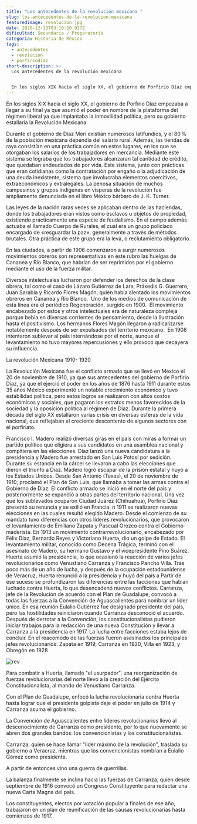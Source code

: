 ```yaml
---
title: "Los antecedentes de la revolución mexicana "
slug: los-antecedentes-de-la-revolucion-mexicana
featuredimage: revolucion.jpg
date: 2020-12-13T03:10:10.927Z
dificultad: Secundaria / Preparatoria
categoria: Historia de México
tags:
  - antecedentes
  - revolucion
  - porfiriodiaz
short-description: >-
  Los antecedentes de la revolución mexicana 


  En los siglos XIX hacia el siglo XX, el gobierno de Porfirio Díaz empezaba a llegar a su final
---
```

En los siglos XIX hacia el siglo XX, el gobierno de Porfirio Díaz empezaba a llegar a su final ya que asumió el poder en nombre de la plataforma del régimen liberal ya que implantaba la inmovilidad política, pero su gobierno estallaría la Revolución Mexicana

Durante el gobierno de Díaz Morí existían numerosos latifundios, y el 80 % de la población mexicana dependía del salario rural. Además, las tiendas de raya consistían en una práctica común en estos lugares, en los que se otorgaban los salarios de los trabajadores en mercancía. Mediante este sistema se lograba que los trabajadores alcanzaran tal cantidad de crédito, que quedaban endeudados de por vida. Este sistema, junto con prácticas que eran cotidianas como la contratación por engaño o la adjudicación de una deuda inexistente, sistema que involucraba elementos coercitivos, extraeconómicos y extralegales. La penosa situación de muchos campesinos y grupos indígenas en vísperas de la revolución fue ampliamente denunciada en el libro México bárbaro de J. K. Turner. 

Las leyes de la nación raras veces se aplicaban dentro de las haciendas, donde los trabajadores eran vistos como esclavos u objetos de propiedad, existiendo prácticamente una especie de feudalismo. En el campo además actuaba el llamado Cuerpo de Rurales, el cual era un grupo policíaco encargado de «resguardar la paz», generalmente a través de métodos brutales. Otra práctica de este grupo era la leva, o reclutamiento obligatorio.

En las ciudades, a partir de 1906 comenzaron a surgir numerosos movimientos obreros son representativas en este rubro las huelgas de Cananea y Río Blanco, que habrían de ser reprimidos por el gobierno mediante el uso de la fuerza militar.

Diversos intelectuales lucharon por defender los derechos de la clase obrera, tal como el caso de Lázaro Gutiérrez de Lara, Práxedis G. Guerrero, Juan Sarabia y Ricardo Flores Magón, quien había alentado los movimientos obreros en Cananea y Río Blanco.  Uno de los medios de comunicación de esta línea era el periódico Regeneración, surgido en 1900.  El movimiento encabezado por estos y otros intelectuales era de naturaleza compleja porque bebía en diversas corrientes de pensamiento, desde la Ilustración hasta el positivismo. Los hermanos Flores Magón llegaron a radicalizarse notablemente después de ser expulsados del territorio mexicano.  En 1908 intentaron sublevar al país internándose por el norte, aunque el levantamiento no tuvo mayores repercusiones y ello provocó que decayera su influencia.

La revolución Mexicana 1910- 1920 

La Revolución Mexicana fue el conflicto armado que se llevó en México el 20 de noviembre de 1910, ya que sus antecedentes del gobierno de Porfirio Díaz, ya que el ejerció el poder en los años de 1876 hasta 1911 durante estos 35 años México experimentó un notable crecimiento económico y tuvo estabilidad política, pero estos logros se realizaron con altos costos económicos y sociales, que pagaron los estratos menos favorecidos de la sociedad y la oposición política al régimen de Díaz. Durante la primera década del siglo XX estallaron varias crisis en diversas esferas de la vida nacional, que reflejaban el creciente descontento de algunos sectores con el porfiriato.

Francisco I. Madero realizó diversas giras en el país con miras a formar un partido político que eligiera a sus candidatos en una asamblea nacional y compitiera en las elecciones. Díaz lanzó una nueva candidatura a la presidencia y Madero fue arrestado en San Luis Potosí por sedición. Durante su estancia en la cárcel se llevaron a cabo las elecciones que dieron el triunfo a Díaz. Madero logró escapar de la prisión estatal y huyó a los Estados Unidos. Desde San Antonio (Texas), el 20 de noviembre de 1910, proclamó el Plan de San Luis, que llamaba a tomar las armas contra el Gobierno de Díaz. El conflicto armado se inició en el norte del país y posteriormente se expandió a otras partes del territorio nacional. Una vez que los sublevados ocuparon Ciudad Juárez (Chihuahua), Porfirio Díaz presentó su renuncia y se exilió en Francia. n 1911 se realizaron nuevas elecciones en las cuales resultó elegido Madero. Desde el comienzo de su mandato tuvo diferencias con otros líderes revolucionarios, que provocaron el levantamiento de Emiliano Zapata y Pascual Orozco contra el Gobierno maderista. En 1913 un movimiento contrarrevolucionario, encabezado por Félix Díaz, Bernardo Reyes y Victoriano Huerta, dio un golpe de Estado. El levantamiento militar, conocido como Decena Trágica, terminó con el asesinato de Madero, su hermano Gustavo y el vicepresidente Pino Suárez. Huerta asumió la presidencia, lo que ocasionó la reacción de varios jefes revolucionarios como Venustiano Carranza y Francisco Pancho Villa. Tras poco más de un año de lucha, y después de la ocupación estadounidense de Veracruz, Huerta renunció a la presidencia y huyó del país a Partir de ese suceso se profundizaron las diferencias entre las facciones que habían luchado contra Huerta, lo que desencadenó nuevos conflictos. Carranza, jefe de la Revolución de acuerdo con el Plan de Guadalupe, convocó a todas las fuerzas a la Convención de Aguascalientes para nombrar un líder único. En esa reunión Eulalio Gutiérrez fue designado presidente del país, pero las hostilidades reiniciaron cuando Carranza desconoció el acuerdo. Después de derrotar a la Convención, los constitucionalistas pudieron iniciar trabajos para la redacción de una nueva Constitución y llevar a Carranza a la presidencia en 1917. La lucha entre facciones estaba lejos de concluir. En el reacomodo de las fuerzas fueron asesinados los principales jefes revolucionarios: Zapata en 1919, Carranza en 1920, Villa en 1923, y Obregón en 1928

![rev](/assets/rev.jpg "rev")

Para combatir a Huerta, llamado "el usurpador", una reorganización de fuerzas revolucionarias del norte llevó a la creación del Ejército Constitucionalista, al mando de Venustiano Carranza.

Con el Plan de Guadalupe, enfocó la lucha revolucionaria contra Huerta hasta lograr que el presidente golpista deje el poder en julio de 1914 y Carranza asuma el gobierno.

La Convención de Aguascalientes entre líderes revolucionarios llevó al desconocimiento de Carranza como presidente, por lo que nuevamente se abren dos grandes bandos: los convencionistas y los constitucionalistas.

Carranza, quien se hace llamar "líder máximo de la revolución", traslada su gobierno a Veracruz, mientras que los convencionistas nombran a Eulalio Gómez como presidente.

A partir de entonces vino una guerra de guerrillas.

La balanza finalmente se inclina hacia las fuerzas de Carranza, quien desde septiembre de 1916 convocó un Congreso Constituyente para redactar una nueva Carta Magna del país.

Los constituyentes, electos por votación popular a finales de ese año, trabajaron en un plan de reunificación de las causas revolucionarias hasta comienzos de 1917.